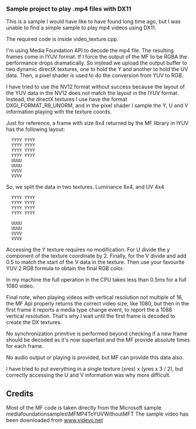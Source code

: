 ### Sample project to play .mp4 files with DX11

This is a sample I would have like to have found long time ago, but I was unable to find a simple sample to play mp4 videos using DX11.

The required code is inside video_texture.cpp. 

I'm using Media Foundation API to decode the mp4 file. The resulting frames come in IYUV format. If I force the output of the MF to be RGBA the performance drops dramatically. So instead we upload the output buffer to two dynamic directX textures, one to hold the Y and another to hold the UV data. Then, a pixel shader is used to do the conversion from YUV to RGB. 

I have tried to use the NV12 format without success because the layout of the YUV data in the NV12 does not match the layout in the IYUV format. 
Instead, the directX textures I use have the format DXGI_FORMAT_R8_UNORM, and in the pixel shader I sample the Y, U and V information playing with the texture coords.

Just for reference, a frame with size 8x4 returned by the MF library in IYUV has the following layout:

```
  YYYY YYYY
  YYYY YYYY
  YYYY YYYY
  YYYY YYYY
  UUUU
  UUUU
  VVVV
  VVVV
```

So, we split the data in two textures. Luminance 8x4, and UV 4x4

```
  YYYY YYYY
  YYYY YYYY
  YYYY YYYY
  YYYY YYYY

  UUUU
  UUUU
  VVVV
  VVVV
```

Accessing the Y texture requires no modification. For U divide the y component of the texture coordinate by 2. Finally, for the V divide and add 0.5 to match the start of the V data in the texture. Then use your favourite YUV 2 RGB formula to obtain the final RGB color.

In my machine the full operation in the CPU takes less than 0.5ms for a full 1080 video.

Final note, when playing videos with vertical resolution not multiple of 16, the MF Api properly returns the correct video size, like 1080, but then in the first frame it reports a media type change event, to report the a 1088 vertical resolution. That's why I wait until the first frame is decoded to create the DX textures.

No synchronization primitive is performed beyond checking if a new frame should be decoded as it's now superfast and the MF provide absolute times for each frame.

No audio output or playing is provided, but MF can provide this data also.

I have tried to put everything in a single texture (xres) x (yres x 3 / 2), but correctly accessing the U and V information was why more difficult.

## Credits

Most of the MF code is taken directly from the Microsoft sample mediafoundationsamples\MFMP4ToYUVWithoutMFT
The sample video has been downloaded from www.videvo.net

